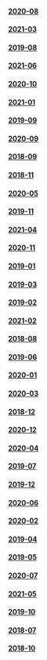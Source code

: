 #### [2020-08](output/2020-08)

#### [2021-03](output/2021-03)

#### [2019-08](output/2019-08)

#### [2021-06](output/2021-06)

#### [2020-10](output/2020-10)

#### [2021-01](output/2021-01)

#### [2019-09](output/2019-09)

#### [2020-09](output/2020-09)

#### [2018-09](output/2018-09)

#### [2018-11](output/2018-11)

#### [2020-05](output/2020-05)

#### [2019-11](output/2019-11)

#### [2021-04](output/2021-04)

#### [2020-11](output/2020-11)

#### [2019-01](output/2019-01)

#### [2019-03](output/2019-03)

#### [2019-02](output/2019-02)

#### [2021-02](output/2021-02)

#### [2018-08](output/2018-08)

#### [2019-06](output/2019-06)

#### [2020-01](output/2020-01)

#### [2020-03](output/2020-03)

#### [2018-12](output/2018-12)

#### [2020-12](output/2020-12)

#### [2020-04](output/2020-04)

#### [2019-07](output/2019-07)

#### [2019-12](output/2019-12)

#### [2020-06](output/2020-06)

#### [2020-02](output/2020-02)

#### [2019-04](output/2019-04)

#### [2019-05](output/2019-05)

#### [2020-07](output/2020-07)

#### [2021-05](output/2021-05)

#### [2019-10](output/2019-10)

#### [2018-07](output/2018-07)

#### [2018-10](output/2018-10)

